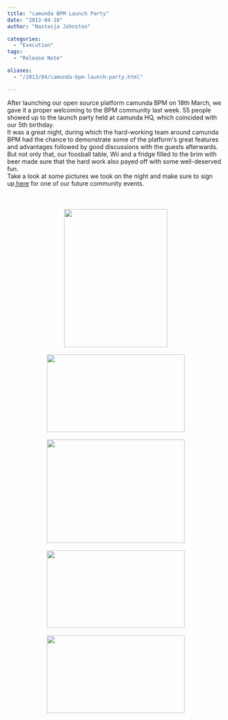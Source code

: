 ```yaml
---
title: "camunda BPM Launch Party"
date: "2013-04-10"
author: "Nastasja Johnston"

categories:
  - "Execution"
tags: 
  - "Release Note"

aliases:
  - "/2013/04/camunda-bpm-launch-party.html"

---
```


<div>
After launching our open source platform camunda BPM on 18th March, we gave it a proper welcoming to the BPM community last week. 55 people showed up to the launch party held at camunda HQ, which coincided with our 5th birthday.<br />
<div>
It was a great night, during which the hard-working team around camunda BPM had the chance to demonstrate some of the platform's great features and advantages followed by good discussions with the guests afterwards.<br />
<div>
But not only that, our foosball table, Wii and a fridge filled to the brim with beer made sure that the hard work also payed off with some well-deserved fun.</div>
<div>
Take a look at some pictures we took on the night and make sure to sign up<a href="http://www.camunda.org/community/meetings.html" target="_blank">&nbsp;here</a>&nbsp;for one of our future community events.</div>
<div>
<br /></div>
<div>
<br /></div>
<div class="separator" style="clear: both; text-align: center;">
</div>
<br />
<div class="separator" style="clear: both; text-align: center;">
<a href="http://3.bp.blogspot.com/-UrxMP-SPQqs/UWV93nnu5wI/AAAAAAAAABk/3bPBtVrquNA/s1600/P1170302.JPG" imageanchor="1" style="margin-left: 1em; margin-right: 1em;"><img border="0" height="320" src="http://3.bp.blogspot.com/-UrxMP-SPQqs/UWV93nnu5wI/AAAAAAAAABk/3bPBtVrquNA/s320/P1170302.JPG" width="240" /></a></div>
<br />
<div class="separator" style="clear: both; text-align: center;">
<a href="http://1.bp.blogspot.com/-OYgszxLihEs/UWV93SBlpKI/AAAAAAAAABo/T5lP14BgAh8/s1600/P1170301.JPG" imageanchor="1" style="margin-left: 1em; margin-right: 1em;"><img border="0" height="180" src="http://1.bp.blogspot.com/-OYgszxLihEs/UWV93SBlpKI/AAAAAAAAABo/T5lP14BgAh8/s320/P1170301.JPG" width="320" /></a></div>
<br />
<div class="separator" style="clear: both; text-align: center;">
<a href="http://4.bp.blogspot.com/-fEbDAiZIOEw/UWV94d98tRI/AAAAAAAAABs/VSaDJ2LbXpE/s1600/P1170362.JPG" imageanchor="1" style="margin-left: 1em; margin-right: 1em;"><img border="0" height="240" src="http://4.bp.blogspot.com/-fEbDAiZIOEw/UWV94d98tRI/AAAAAAAAABs/VSaDJ2LbXpE/s320/P1170362.JPG" width="320" /></a></div>
<br />
<div class="separator" style="clear: both; text-align: center;">
<a href="http://2.bp.blogspot.com/-DNqEuIDjcCY/UWV95CO4fAI/AAAAAAAAAB0/1SkxfquUBWA/s1600/P1170522.JPG" imageanchor="1" style="margin-left: 1em; margin-right: 1em;"><img border="0" height="180" src="http://2.bp.blogspot.com/-DNqEuIDjcCY/UWV95CO4fAI/AAAAAAAAAB0/1SkxfquUBWA/s320/P1170522.JPG" width="320" /></a></div>
<br />
<div class="separator" style="clear: both; text-align: center;">
<a href="http://4.bp.blogspot.com/-xuQYFQG0784/UWV95ScuGhI/AAAAAAAAAB8/aOzTIc-HZW0/s1600/P1170541.JPG" imageanchor="1" style="margin-left: 1em; margin-right: 1em;"><img border="0" height="180" src="http://4.bp.blogspot.com/-xuQYFQG0784/UWV95ScuGhI/AAAAAAAAAB8/aOzTIc-HZW0/s320/P1170541.JPG" width="320" /></a></div>
</div>

</div>
